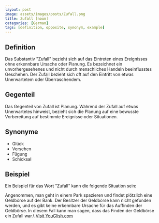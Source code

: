 ```yaml
---
layout: post
image: assets/images/posts/Zufall.png
title: Zufall [noun]
categories: [German]
tags: [definition, opposite, synonym, example]
---
```


## Definition
Das Substantiv "Zufall" bezieht sich auf das Eintreten eines Ereignisses ohne erkennbare Ursache oder Planung. Es bezeichnet ein unvorhergesehenes und nicht durch menschliches Handeln beeinflusstes Geschehen. Der Zufall bezieht sich oft auf den Eintritt von etwas Unerwartetem oder Überraschendem.

## Gegenteil
Das Gegenteil von Zufall ist Planung. Während der Zufall auf etwas Unerwartetes hinweist, bezieht sich die Planung auf eine bewusste Vorbereitung auf bestimmte Ereignisse oder Situationen.

## Synonyme
- Glück
- Versehen
- Fügung
- Schicksal

## Beispiel

Ein Beispiel für das Wort "Zufall" kann die folgende Situation sein:

Angenommen, man geht in einem Park spazieren und findet plötzlich eine Geldbörse auf der Bank. Der Besitzer der Geldbörse kann nicht gefunden werden, und es gibt keine erkennbare Ursache für das Auffinden der Geldbörse. In diesem Fall kann man sagen, dass das Finden der Geldbörse ein Zufall war.\ <a id="yg-widget-0" class="youglish-widget" data-query="Zufall" data-lang="german" data-components="8412" data-auto-start="0" data-bkg-color="theme_light" data-title="How%20to%20pronounce%20Zufall%20in%20German"  rel="nofollow" href="https://youglish.com">Visit YouGlish.com</a><script async src="https://youglish.com/public/emb/widget.js" charset="utf-8"></script>